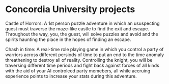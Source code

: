 # Concordia University projects

Castle of Horrors: A 1st person puzzle adventure in which an ususpecting guest must traverse the maze-like castle to find the exit and escape. Throughout the way, you, the guest, will solve puzzles and avoid and the spirits haunting the place in the hopes of finding an escape.

Chash in time: A real-time role playing game in which you control a party of warriors across different persiods of time to put an end to the time anomaly threathening to destroy all of reality. Controlling the knight, you will be traversing different time periods and fight back against forces of all kinds with the aid of your AI controleed party memebers, all while accruing experience points to increase your stats during this adventure.
